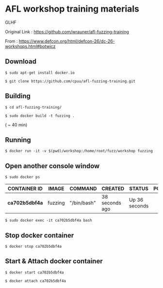 # AFL workshop training materials

GLHF

Original Link : https://github.com/wrauner/afl-fuzzing-training

From : https://www.defcon.org/html/defcon-26/dc-26-workshops.html#botwicz

## Download
```$ sudo apt-get install docker.io ```

```$ git clone https://github.com/cpuu/afl-fuzzing-training.git```

## Building 
```$ cd afl-fuzzing-training/ ```

```$ sudo docker build -t fuzzing .```

( ~ 40 min)

## Running

```$ docker run -it -v $(pwd)/workshop:/home/root/fuzz/workshop fuzzing```

## Open another console window
```$ sudo docker ps```


| CONTAINER ID | IMAGE | COMMAND | CREATED | STATUS | PORTS |NAMES
| ------ | ------ |----- |----- |----- |----- |----- |
| **ca702b5dbf4a** | fuzzing | "/bin/bash" | 38 seconds ago|Up 36 seconds||heuristic_mcclintock|


```$ sudo docker exec -it ca702b5dbf4a bash```

## Stop docker container
```$ docker stop ca702b5dbf4a```

## Start & Attach docker container
```$ docker start ca702b5dbf4a```

```$ docker attach ca702b5dbf4a```
